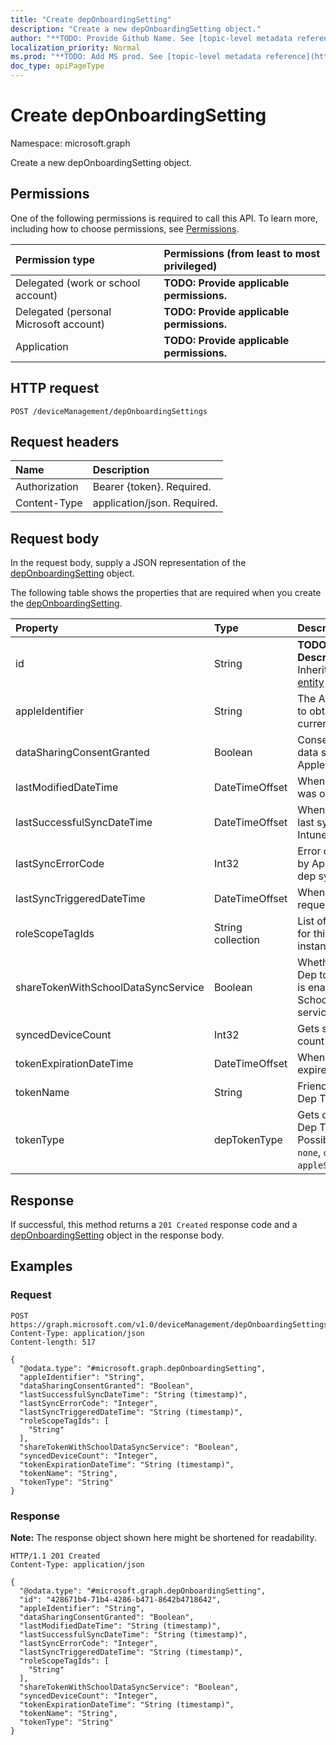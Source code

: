 ```yaml
---
title: "Create depOnboardingSetting"
description: "Create a new depOnboardingSetting object."
author: "**TODO: Provide Github Name. See [topic-level metadata reference](https://msgo.azurewebsites.net/add/document/guidelines/metadata.html#topic-level-metadata)**"
localization_priority: Normal
ms.prod: "**TODO: Add MS prod. See [topic-level metadata reference](https://msgo.azurewebsites.net/add/document/guidelines/metadata.html#topic-level-metadata)**"
doc_type: apiPageType
---
```


# Create depOnboardingSetting
Namespace: microsoft.graph



Create a new depOnboardingSetting object.

## Permissions
One of the following permissions is required to call this API. To learn more, including how to choose permissions, see [Permissions](/graph/permissions-reference).

|Permission type|Permissions (from least to most privileged)|
|:---|:---|
|Delegated (work or school account)|**TODO: Provide applicable permissions.**|
|Delegated (personal Microsoft account)|**TODO: Provide applicable permissions.**|
|Application|**TODO: Provide applicable permissions.**|

## HTTP request

<!-- {
  "blockType": "ignored"
}
-->
``` http
POST /deviceManagement/depOnboardingSettings
```

## Request headers
|Name|Description|
|:---|:---|
|Authorization|Bearer {token}. Required.|
|Content-Type|application/json. Required.|

## Request body
In the request body, supply a JSON representation of the [depOnboardingSetting](../resources/deponboardingsetting.md) object.

The following table shows the properties that are required when you create the [depOnboardingSetting](../resources/deponboardingsetting.md).

|Property|Type|Description|
|:---|:---|:---|
|id|String|**TODO: Add Description** Inherited from [entity](../resources/entity.md)|
|appleIdentifier|String|The Apple ID used to obtain the current token.|
|dataSharingConsentGranted|Boolean|Consent granted for data sharing with Apple Dep Service|
|lastModifiedDateTime|DateTimeOffset|When the service was onboarded.|
|lastSuccessfulSyncDateTime|DateTimeOffset|When the service last syned with Intune|
|lastSyncErrorCode|Int32|Error code reported by Apple during last dep sync.|
|lastSyncTriggeredDateTime|DateTimeOffset|When Intune last requested a sync.|
|roleScopeTagIds|String collection|List of Scope Tags for this Entity instance.|
|shareTokenWithSchoolDataSyncService|Boolean|Whether or not the Dep token sharing is enabled with the School Data Sync service.|
|syncedDeviceCount|Int32|Gets synced device count|
|tokenExpirationDateTime|DateTimeOffset|When the token will expire.|
|tokenName|String|Friendly Name for Dep Token|
|tokenType|depTokenType|Gets or sets the Dep Token Type. Possible values are: `none`, `dep`, `appleSchoolManager`.|



## Response

If successful, this method returns a `201 Created` response code and a [depOnboardingSetting](../resources/deponboardingsetting.md) object in the response body.

## Examples

### Request
<!-- {
  "blockType": "request",
  "name": "create_deponboardingsetting_from_"
}
-->
``` http
POST https://graph.microsoft.com/v1.0/deviceManagement/depOnboardingSettings
Content-Type: application/json
Content-length: 517

{
  "@odata.type": "#microsoft.graph.depOnboardingSetting",
  "appleIdentifier": "String",
  "dataSharingConsentGranted": "Boolean",
  "lastSuccessfulSyncDateTime": "String (timestamp)",
  "lastSyncErrorCode": "Integer",
  "lastSyncTriggeredDateTime": "String (timestamp)",
  "roleScopeTagIds": [
    "String"
  ],
  "shareTokenWithSchoolDataSyncService": "Boolean",
  "syncedDeviceCount": "Integer",
  "tokenExpirationDateTime": "String (timestamp)",
  "tokenName": "String",
  "tokenType": "String"
}
```


### Response
**Note:** The response object shown here might be shortened for readability.
<!-- {
  "blockType": "response",
  "truncated": true,
  "@odata.type": "microsoft.graph.depOnboardingSetting"
}
-->
``` http
HTTP/1.1 201 Created
Content-Type: application/json

{
  "@odata.type": "#microsoft.graph.depOnboardingSetting",
  "id": "428671b4-71b4-4286-b471-8642b4718642",
  "appleIdentifier": "String",
  "dataSharingConsentGranted": "Boolean",
  "lastModifiedDateTime": "String (timestamp)",
  "lastSuccessfulSyncDateTime": "String (timestamp)",
  "lastSyncErrorCode": "Integer",
  "lastSyncTriggeredDateTime": "String (timestamp)",
  "roleScopeTagIds": [
    "String"
  ],
  "shareTokenWithSchoolDataSyncService": "Boolean",
  "syncedDeviceCount": "Integer",
  "tokenExpirationDateTime": "String (timestamp)",
  "tokenName": "String",
  "tokenType": "String"
}
```

